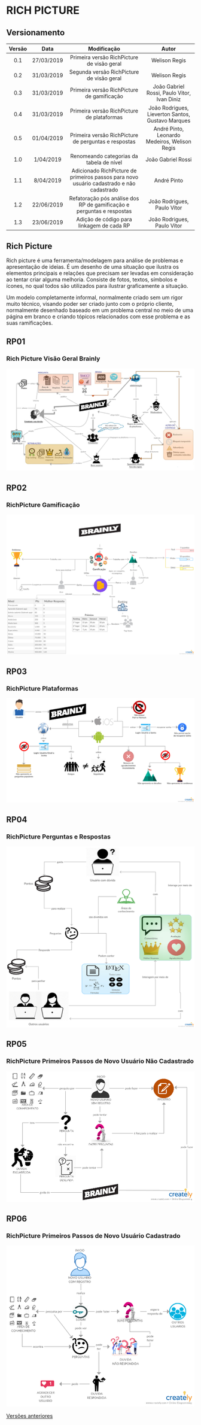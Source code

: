 # RICH PICTURE

## Versionamento

|  Versão | Data | Modificação | Autor |
|  :------: | :------: | :------: | :------: |
| 0.1 | 27/03/2019 | Primeira versão RichPicture de visão geral | Welison Regis |
| 0.2 | 31/03/2019 | Segunda versão RichPicture de visão geral | Welison Regis |
| 0.3 | 31/03/2019 | Primeira versão RichPicture de gamificação | João Gabriel Rossi, Paulo Vitor, Ivan Diniz |
| 0.4 | 31/03/2019 | Primeira versão RichPicture de plataformas | João Rodrigues, Lieverton Santos, Gustavo Marques |
| 0.5 | 01/04/2019 | Primeira versão RichPicture de perguntas e respostas | André Pinto, Leonardo Medeiros, Welison Regis |
| 1.0 | 1/04/2019 | Renomeando categorias da tabela de nível | João Gabriel Rossi|
| 1.1 | 8/04/2019 | Adicionado RichPicture de primeiros passos para novo usuário cadastrado e não cadastrado | André Pinto |
| 1.2 | 22/06/2019 | Refatoração pós análise dos RP de gamificação e perguntas e respostas | João Rodrigues, Paulo Vítor |
| 1.3 | 23/06/2019 | Adição de código para linkagem de cada RP | João Rodrigues, Paulo Vítor |

## Rich Picture

Rich picture é uma ferramenta/modelagem para análise de problemas e apresentação de ideias.
É um desenho de uma situação que ilustra os elementos principais e relações que precisam ser levadas em consideração ao tentar criar alguma melhoria. Consiste de fotos, textos, símbolos e ícones, no qual todos são utilizados para ilustrar graficamente a situação.

Um modelo completamente informal, normalmente criado sem um rigor muito técnico, visando poder ser criado junto com o próprio cliente, normalmente desenhado baseado em um problema central no meio de uma página em branco e criando tópicos relacionados com esse problema e as suas ramificações.


## RP01
### Rich Picture Visão Geral Brainly

![Visão geral Brainly](images/rich_picture/rich_picture_macro_vision_v2.png)

## RP02
### RichPicture Gamificação

![Rich picture gamification](images/rich_picture/Gamification3.jpg)

## RP03
### RichPicture Plataformas

![Rich picture plataformas](images/rich_picture/rich_picture_diff_platforms.jpg)

## RP04
### RichPicture Perguntas e Respostas

![Rich picture perguntas e respostas](images/rich_picture/Q&A.jpg)

## RP05
### RichPicture Primeiros Passos de Novo Usuário Não Cadastrado

![Rich picture primeiros passos de novo usuário nao cadastrado](images/rich_picture/rich_picture_primeiros_passos_usuario_nao_cadastrado.png)

## RP06
### RichPicture Primeiros Passos de Novo Usuário Cadastrado

![Rich picture primeiros passos de novo usuário cadastrado](images/rich_picture/rich_picture_primeiros_passos_usuario_cadastrado.png)

[Versões anteriores](pre_rastreabilidade_v1/rich_picture_versoes.md)
